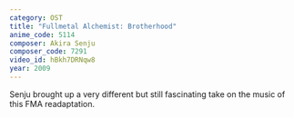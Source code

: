 ```yaml
---
category: OST
title: "Fullmetal Alchemist: Brotherhood"
anime_code: 5114
composer: Akira Senju
composer_code: 7291
video_id: hBkh7DRNqw8
year: 2009
---
```

Senju brought up a very different but still fascinating take on the music of this FMA readaptation.
